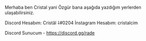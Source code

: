 Merhaba ben Cristal yani Özgür bana aşağıda yazdığım yerlerden ulaşabilirsiniz.

Discord Hesabım: Cristâl ⸸#0204
İnstagram Hesabım: cristalcim

Discord Sunucum - https://discord.gg/rade
